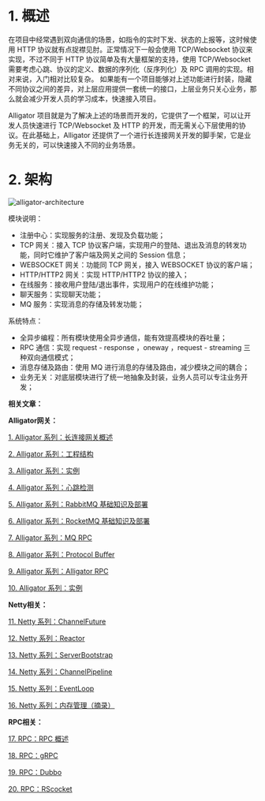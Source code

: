 # 1. 概述

在项目中经常遇到双向通信的场景，如指令的实时下发、状态的上报等，这时候使用 HTTP 协议就有点捉襟见肘。正常情况下一般会使用 TCP/Websocket 协议来实现，不过不同于 HTTP 协议简单及有大量框架的支持，使用 TCP/Websocket 需要考虑心跳、协议的定义、数据的序列化（反序列化）及 RPC 调用的实现。相对来说，入门相对比较复杂。 如果能有一个项目能够对上述功能进行封装，隐藏不同协议之间的差异，对上层应用提供一套统一的接口，上层业务只关心业务，那么就会减少开发人员的学习成本，快速接入项目。

Alligator 项目就是为了解决上述的场景而开发的，它提供了一个框架，可以让开发人员快速进行 TCP/Websocket 及 HTTP 的开发，而无需关心下层使用的协议。在此基础上，Alligator 还提供了一个进行长连接网关开发的脚手架，它是业务无关的，可以快速接入不同的业务场景。

# 2. 架构
![alligator-architecture](https://zhangxt.top/images/alligator/alligator-architecture.jpg "alligator-architecture")

模块说明：
- 注册中心：实现服务的注册、发现及负载功能；
- TCP 网关：接入 TCP 协议客户端，实现用户的登陆、退出及消息的转发功能，同时它维护了客户端及网关之间的 Session 信息；
- WEBSOCKET 网关：功能同 TCP 网关，接入 WEBSOCKET 协议的客户端；
- HTTP/HTTP2 网关：实现 HTTP/HTTP2 协议的接入；
- 在线服务：接收用户登陆/退出事件，实现用户的在线维护功能；
- 聊天服务：实现聊天功能；
- MQ 服务：实现消息的存储及转发功能；

系统特点：
- 全异步编程：所有模块使用全异步通信，能有效提高模块的吞吐量；
- RPC 通信：实现 request - response ，oneway ，request - streaming 三种双向通信模式；
- 消息存储及路由：使用 MQ 进行消息的存储及路由，减少模块之间的耦合；
- 业务无关：对底层模块进行了统一地抽象及封装，业务人员可以专注业务开发；

**相关文章：**

**Alligator网关：**

[1. Alligator 系列：长连接网关概述][1]

[2. Alligator 系列：工程结构][2]

[3. Alligator 系列：实例][3]

[4. Alligator 系列：心跳检测][4]

[5. Alligator 系列：RabbitMQ 基础知识及部署][5]

[6. Alligator 系列：RocketMQ 基础知识及部署][6]

[7. Alligator 系列：MQ RPC][7]

[8. Alligator 系列：Protocol Buffer][8]

[9. Alligator 系列：Alligator RPC][9]

[10. Alligator 系列：实例][10]

**Netty相关：**

[11. Netty 系列：ChannelFuture][11]

[12. Netty 系列：Reactor][12]

[13. Netty 系列：ServerBootstrap][13]

[14. Netty 系列：ChannelPipeline][14]

[15. Netty 系列：EventLoop][15]

[16. Netty 系列：内存管理（摘录）][16]

**RPC相关：**

[17. RPC：RPC 概述][17]

[18. RPC：gRPC][18]

[19. RPC：Dubbo][19]

[20. RPC：RScocket][20]

[1]:https://zhangxt.top/2021/07/31/alligator-gateway-overview/
[2]:https://zhangxt.top/2022/01/02/alligator-project-structure/
[3]:https://zhangxt.top/2022/01/02/alligator-example/
[4]:https://zhangxt.top/2021/08/14/alligator-heartbeat-detection/
[5]:https://zhangxt.top/2021/09/30/alligator-rabbitmq-deploy/
[6]:https://zhangxt.top/2021/10/02/alligator-rocketmq-deploy/
[7]:https://zhangxt.top/2021/10/16/alligator-mq-rpc/
[8]:https://zhangxt.top/2021/10/17/alligator-protocol-bufffer/
[9]:https://zhangxt.top/2021/12/26/alligator-rpc/
[10]:https://zhangxt.top/2022/01/02/alligator-example/
[11]:https://zhangxt.top/2021/08/18/netty-channelfuture/
[12]:https://zhangxt.top/2021/08/22/netty-reactor/
[13]:https://zhangxt.top/2021/08/26/netty-server-bootstrap/
[14]:https://zhangxt.top/2021/08/28/netty-channel-pipeline/
[15]:https://zhangxt.top/2021/08/29/netty-eventloop/
[16]:https://zhangxt.top/2021/09/19/netty-memory-management/
[17]:https://zhangxt.top/2021/11/07/rpc-overview/
[18]:https://zhangxt.top/2021/11/14/grpc-overview/
[19]:https://zhangxt.top/2021/11/21/dubbo-overview/
[20]:https://zhangxt.top/2021/11/21/rsocket-overview/

